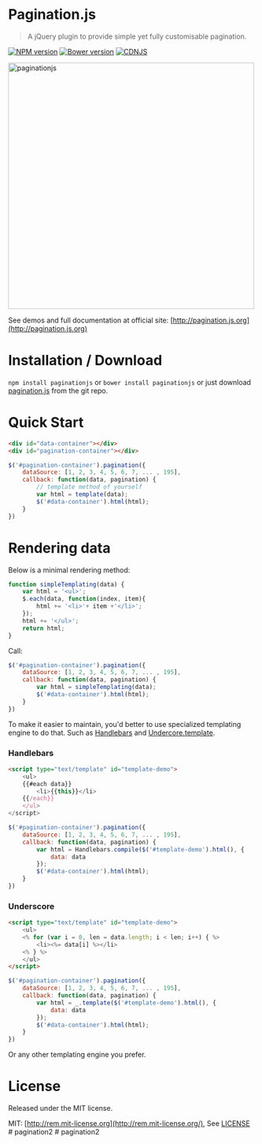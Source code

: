 # Pagination.js

> A jQuery plugin to provide simple yet fully customisable pagination.

[![NPM version][npm-image]][npm-url]
[![Bower version][bower-image]][bower-url]
[![CDNJS](https://img.shields.io/cdnjs/v/paginationjs.svg)](https://cdnjs.com/libraries/paginationjs)

[npm-url]: https://npmjs.org/package/paginationjs
[npm-image]: http://img.shields.io/npm/v/paginationjs.svg
[bower-url]:http://badge.fury.io/bo/paginationjs
[bower-image]: https://badge.fury.io/bo/paginationjs.svg

<img src="examples/images/paginationjs_record.gif" alt="paginationjs" width="500">

See demos and full documentation at official site: [http://pagination.js.org](http://pagination.js.org)

# Installation / Download

`npm install paginationjs` or `bower install paginationjs` or just download [pagination.js](dist/pagination.js) from the git repo.

# Quick Start

```html
<div id="data-container"></div>
<div id="pagination-container"></div>
```

```js
$('#pagination-container').pagination({
    dataSource: [1, 2, 3, 4, 5, 6, 7, ... , 195],
    callback: function(data, pagination) {
        // template method of yourself
        var html = template(data);
        $('#data-container').html(html);
    }
})
```

# Rendering data

Below is a minimal rendering method:

```js
function simpleTemplating(data) {
    var html = '<ul>';
    $.each(data, function(index, item){
        html += '<li>'+ item +'</li>';
    });
    html += '</ul>';
    return html;
}
```

Call:

```js
$('#pagination-container').pagination({
    dataSource: [1, 2, 3, 4, 5, 6, 7, ... , 195],
    callback: function(data, pagination) {
        var html = simpleTemplating(data);
        $('#data-container').html(html);
    }
})
```

To make it easier to maintain, you'd better to use specialized templating engine to do that. Such as [Handlebars](http://handlebarsjs.com/) and [Undercore.template](http://underscorejs.org/#template).

### Handlebars

```html
<script type="text/template" id="template-demo">
    <ul>
    {{#each data}}
        <li>{{this}}</li>
    {{/each}}
    </ul>
</script>
```

```js
$('#pagination-container').pagination({
    dataSource: [1, 2, 3, 4, 5, 6, 7, ... , 195],
    callback: function(data, pagination) {
        var html = Handlebars.compile($('#template-demo').html(), {
            data: data
        });
        $('#data-container').html(html);
    }
})
```

### Underscore

```html
<script type="text/template" id="template-demo">
    <ul>
    <% for (var i = 0, len = data.length; i < len; i++) { %>
        <li><%= data[i] %></li>
    <% } %>
    </ul>
</script>
```

```js
$('#pagination-container').pagination({
    dataSource: [1, 2, 3, 4, 5, 6, 7, ... , 195],
    callback: function(data, pagination) {
        var html = _.template($('#template-demo').html(), {
            data: data
        });
        $('#data-container').html(html);
    }
})
```

Or any other templating engine you prefer.

# License

Released under the MIT license.

MIT: [http://rem.mit-license.org](http://rem.mit-license.org/), See [LICENSE](/LICENSE)
#   p a g i n a t i o n 2  
 #   p a g i n a t i o n 2  
 